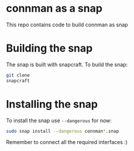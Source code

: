 # connman as a snap

This repo contains code to build connman as snap

# Building the snap

The snap is built with snapcraft. To build the snap:

```bash
git clone
snapcraft
```

# Installing the snap

To install the snap use `--dangerous` for now:

```bash
sudo snap install --dangerous connman*.snap
```

Remember to connect all the required interfaces :)
